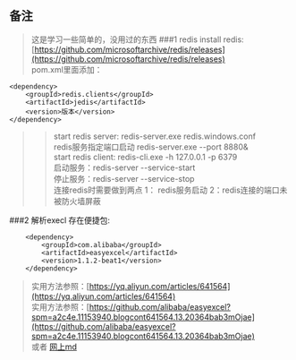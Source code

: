 ## 备注
>这是学习一些简单的，没用过的东西
###1 redis
install redis:
> [https://github.com/microsoftarchive/redis/releases](https://github.com/microsoftarchive/redis/releases)
<br/>pom.xml里面添加：
>
	<dependency>
		<groupId>redis.clients</groupId>
		<artifactId>jedis</artifactId>
		<version>版本</version>
	</dependency>
> >start redis server: redis-server.exe redis.windows.conf  
> >redis服务指定端口启动 redis-server.exe --port 8880&  
> >start redis client: redis-cli.exe -h 127.0.0.1 -p 6379  
> >启动服务：redis-server --service-start  
> >停止服务：redis-server --service-stop  
> >连接redis时需要做到两点 1： redis服务启动 2：redis连接的端口未被防火墙屏蔽  

###2 解析execl
存在便捷包:
>
		<dependency>
			<groupId>com.alibaba</groupId>
			<artifactId>easyexcel</artifactId>
			<version>1.1.2-beat1</version>
		</dependency>
>实用方法参照：[https://yq.aliyun.com/articles/641564](https://yq.aliyun.com/articles/641564)  
>实用方法参照：[https://github.com/alibaba/easyexcel?spm=a2c4e.11153940.blogcont641564.13.20364bab3mOjae](https://github.com/alibaba/easyexcel?spm=a2c4e.11153940.blogcont641564.13.20364bab3mOjae)  
或者
[网上md](./easyExcel/easyReadme.md)

